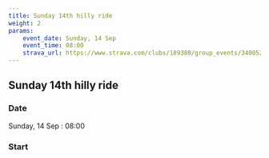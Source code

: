 ```yaml
---
title: Sunday 14th hilly ride
weight: 2
params:
    event_date: Sunday, 14 Sep
    event_time: 08:00
    strava_url: https://www.strava.com/clubs/189380/group_events/3400525242027351080
---
```


## Sunday 14th hilly ride 



### Date

Sunday, 14 Sep : 08:00

### Start




